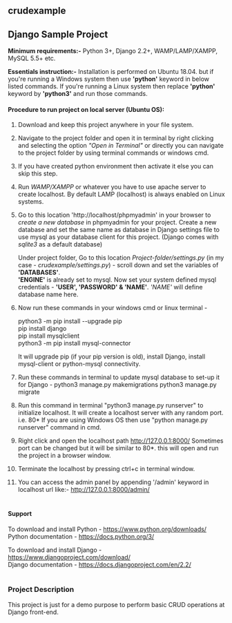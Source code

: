 # <h2>crudexample<h2> 
## Django Sample Project

<strong>Minimum requirements:-</strong> Python 3+, Django 2.2+, WAMP/LAMP/XAMPP, MySQL 5.5+ etc.

<strong>Essentials instruction:-</strong> Installation is performed on Ubuntu 18.04. but if you're running a Windows system then use <strong>'python'</strong> keyword in below listed commands. If you're running a Linux system then replace <strong>'python'</strong> keyword by <strong>'python3'</strong> and run those commands.

<h4>Procedure to run project on local server (Ubuntu OS):</h4>


1. Download and keep this project anywhere in your file system.

2. Navigate to the project folder and open it in terminal by right clicking and selecting the option <em>"Open in Terminal"</em>
or directly you can navigate to the project folder by using terminal commands or windows cmd.

3. If you have created python environment then activate it else you can skip this step.

4. Run <em>WAMP/XAMPP</em> or whatever you have to use apache server to create localhost. By default LAMP (localhost) is always enabled on Linux systems. 

5. Go to this location 'http://localhost/phpmyadmin' in your browser to <em>create a new database</em> in phpmyadmin for your project. Create a new database and set the same name as database in Django settings file to use mysql as your database client for this project. (Django comes with <em>sqlite3</em> as a default database)

    Under project folder, Go to this location <em>Project-folder/settings.py</em> (in my case - <em>crudexample/settings.py</em>) - scroll down and set the variables of <strong>'DATABASES'</strong>. <br>
    <strong>'ENGINE'</strong> is already set to mysql. Now set your system defined mysql credentials - <strong>'USER', 'PASSWORD' & 'NAME'</strong>. <em>'NAME'</em> will define database name here.

6. Now run these commands in your windows cmd or linux terminal -

    python3 -m pip install --upgrade pip
    <br>pip install django
    <br>pip install mysqlclient
    <br>python3 -m pip install mysql-connector

    It will upgrade pip (if your pip version is old), install Django, install mysql-client or python-mysql connectivity. 

7. Run these commands in terminal to update mysql database to set-up it for Django - 
python3 manage.py makemigrations
python3 manage.py migrate

8. Run this command in terminal "python3 manage.py runserver" to initialize localhost. It will create a localhost server with any random port. i.e. 80*
If you are using Windows OS then use "python manage.py runserver" command in cmd.

9. Right click and open the localhost path http://127.0.0.1:8000/ 
   Sometimes port can be changed but it will be similar to 80*. this will open and run the project in a browser window.

10. Terminate the localhost by pressing ctrl+c in terminal window.

11. You can access the admin panel by appending '/admin' keyword in localhost url like:- http://127.0.0.1:8000/admin/

# <h4>Support</h4>

To download and install Python - https://www.python.org/downloads/
<br>Python documentation - https://docs.python.org/3/

To download and install Django - https://www.djangoproject.com/download/
<br>Django documentation - https://docs.djangoproject.com/en/2.2/

# <h3>Project Description</h3>

This project is just for a demo purpose to perform basic CRUD operations at Django front-end.


